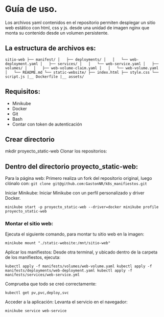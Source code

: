 # Guía de uso.
Los archivos yaml contenidos en el repositorio permiten desplegar un sitio web estático con html, css y js. desde una unidad de imagen nginx que monta su contenido desde un volumen persistente.
## La estructura de archivos es:
`
sitio-web
├── manifest/
│   ├── deployments/
│   │   └── web-deployment.yaml
│   ├── services/
│   │   └── web-service.yaml
│   ├── volumes/
│   │   ├── web-volume-claim.yaml
│   │   └── web-volume.yaml
│   └── README.md
└── static-website/
    ├── index.html
    ├── style.css
    └── script.js
    |__ Dockerfile
    |__ assets/
`
## Requisitos:

- Minikube
- Docker
- Git
- Bash 
- Contar con token de autenticación

## Crear directorio 
mkdir proyecto_static-web
Clonar los repositorios:
  
## Dentro del directorio proyecto_static-web:

Para la página web: Primero realiza un fork del repositorio original, luego clónalo con:
`git clone git@github.com:GastonNR/k8s_manifiestos.git`

Iniciar Minikube: Iniciar Minikube con un perfil personalizado y driver Docker.

`minikube start -p proyecto_static-web --driver=docker
minikube profile proyecto_static-web`

### Montar el sitio web:
Ejecuta el siguiente comando, para montar tu sitio web en la imagen:

`minikube mount "./static-website:/mnt/sitio-web"`

Aplicar los manifiestos: Desde otra terminal, y ubicado dentro de la carpeta de los manifiestos, ejecuta:

`kubectl apply -f manifests/volumes/web-volume.yaml
kubectl apply -f manifests/deployments/web-deployment.yaml
kubectl apply -f manifests/services/web-service.yml`

Comprueba que todo se creó correctamente:

`kubectl get pv,pvc,deploy,svc`

Acceder a la aplicación: Levanta el servicio en el navegador:

`minikube service web-service`

